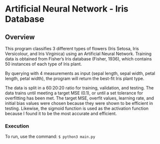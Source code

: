 # Artificial Neural Network - Iris Database

## Overview
This program classifies 3 different types of flowers (Iris Setosa, Iris Versicolour, and Iris Virginica) using an Artificial Neural Network. Training data is obtained from Fisher’s Iris database (Fisher, 1936), which contains 50 instances of each type of Iris plant. 

By querying with 4 measurements as input (sepal length, sepal width, petal length, petal width), the program will return the best-fit Iris plant type.


The data is split in a 60:20:20 ratio for training, validation, and testing.
 The data trains until meeting a target MSE (0.1), or until a set tolerance for overfitting has been met. The target MSE, overfit values, learning rate, and initial bias values were chosen because they were shown to be efficient in testing. Likewise, the sigmoid function is used as the activation function because I found it to be the most accurate and efficient.

### Execution
To run, use the command:
`$ python3 main.py`
